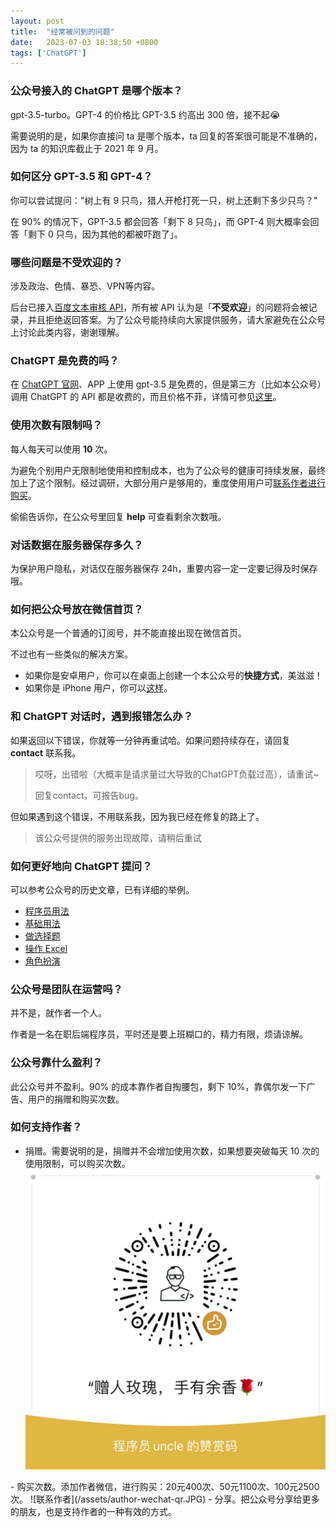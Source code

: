 ```yaml
---
layout: post
title:  "经常被问到的问题"
date:   2023-07-03 18:38:50 +0800
tags: ['ChatGPT']
---
```


### 公众号接入的 ChatGPT 是哪个版本？

gpt-3.5-turbo。GPT-4 的价格比 GPT-3.5 约高出 300 倍，接不起😭

需要说明的是，如果你直接问 ta 是哪个版本，ta 回复的答案很可能是不准确的，因为 ta 的知识库截止于 2021 年 9 月。

### 如何区分 GPT-3.5 和 GPT-4？

你可以尝试提问："树上有 9 只鸟，猎人开枪打死一只，树上还剩下多少只鸟？"

在 90% 的情况下，GPT-3.5 都会回答「剩下 8 只鸟」，而 GPT-4 则大概率会回答「剩下 0 只鸟，因为其他的都被吓跑了」。

### 哪些问题是不受欢迎的？

涉及政治、色情、暴恐、VPN等内容。

后台已接入[百度文本审核 API](https://cloud.baidu.com/doc/ANTIPORN/s/Rk3h6xb3i)，所有被 API 认为是「**不受欢迎**」的问题将会被记录，并且拒绝返回答案。为了公众号能持续向大家提供服务，请大家避免在公众号上讨论此类内容，谢谢理解。

### ChatGPT 是免费的吗？

在 [ChatGPT 官网](https://chat.openai.com/)、APP 上使用 gpt-3.5 是免费的，但是第三方（比如本公众号）调用 ChatGPT 的 API 都是收费的，而且价格不菲，详情可参见[这里](https://openai.com/pricing)。

### 使用次数有限制吗？

每人每天可以使用 **10** 次。

为避免个别用户无限制地使用和控制成本，也为了公众号的健康可持续发展，最终加上了这个限制。经过调研，大部分用户是够用的，重度使用用户可[联系作者进行购买](#purchase)。

偷偷告诉你，在公众号里回复 **help** 可查看剩余次数哦。

### 对话数据在服务器保存多久？

为保护用户隐私，对话仅在服务器保存 24h，重要内容一定一定要记得及时保存哦。

### 如何把公众号放在微信首页？

本公众号是一个普通的订阅号，并不能直接出现在微信首页。

不过也有一些类似的解决方案。
- 如果你是安卓用户，你可以在桌面上创建一个本公众号的**快捷方式**，美滋滋！
- 如果你是 iPhone 用户，你可以[这样](https://mp.weixin.qq.com/s/Xti5by-w_7HTfWL5o5kBpA)。

### 和 ChatGPT 对话时，遇到报错怎么办？

如果返回以下错误，你就等一分钟再重试哈。如果问题持续存在，请回复 **contact** 联系我。

> 哎呀，出错啦（大概率是请求量过大导致的ChatGPT负载过高），请重试~
>
> 回复contact，可报告bug。

但如果遇到这个错误，不用联系我，因为我已经在修复的路上了。

> 该公众号提供的服务出现故障，请稍后重试

### 如何更好地向 ChatGPT 提问？

可以参考公众号的历史文章，已有详细的举例。
- [程序员用法](https://mp.weixin.qq.com/s/exhA1irE2z5hl6xLVnaj8g)
- [基础用法](https://mp.weixin.qq.com/s/gZLtfOE2xqiv-TmXo_rpcw)
- [做选择题](https://mp.weixin.qq.com/s/7OA0To-uj4FnrUWJSW945w)
- [操作 Excel](https://mp.weixin.qq.com/s/7OA0To-uj4FnrUWJSW945w)
- [角色扮演](https://mp.weixin.qq.com/s/1APOeueM3Y7wtVnXNgME2w)

### 公众号是团队在运营吗？

并不是，就作者一个人。

作者是一名在职后端程序员，平时还是要上班糊口的，精力有限，烦请谅解。

### 公众号靠什么盈利？

此公众号并不盈利。90% 的成本靠作者自掏腰包，剩下 10%，靠偶尔发一下广告、用户的捐赠和购买次数。

### 如何支持作者？

- 捐赠。需要说明的是，捐赠并不会增加使用次数，如果想要突破每天 10 次的使用限制，可以购买次数。
![赞赏码](/assets/donate-qr.JPG)

<div id="purchase"></div>
- 购买次数。添加作者微信，进行购买：20元400次、50元1100次、100元2500次。
![联系作者](/assets/author-wechat-qr.JPG)
- 分享。把公众号分享给更多的朋友，也是支持作者的一种有效的方式。
